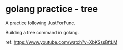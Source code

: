 # golang practice - tree

A practice following JustForFunc.

Building a tree command in golang.

ref: https://www.youtube.com/watch?v=XbKSssBftLM
